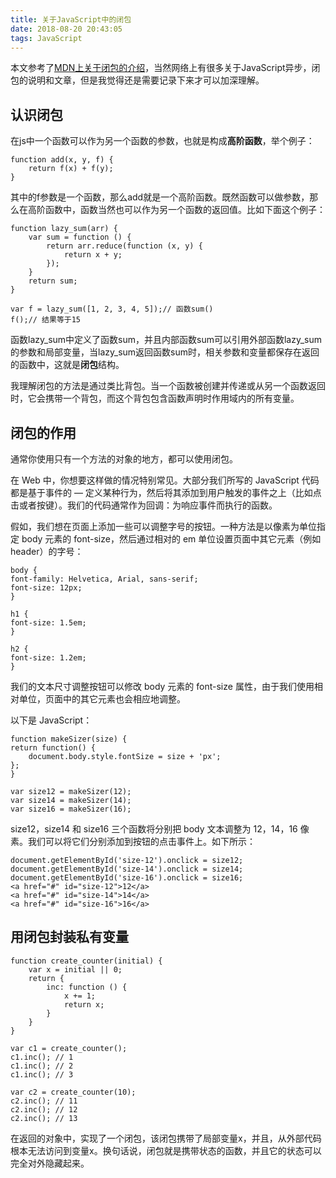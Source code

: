 ```yaml
---
title: 关于JavaScript中的闭包
date: 2018-08-20 20:43:05
tags: JavaScript
---
```


本文参考了[MDN上关于闭包的介绍][1]，当然网络上有很多关于JavaScript异步，闭包的说明和文章，但是我觉得还是需要记录下来才可以加深理解。

<!-- more -->

## 认识闭包

在js中一个函数可以作为另一个函数的参数，也就是构成**高阶函数**，举个例子：
    
    function add(x, y, f) {
        return f(x) + f(y);
    }

其中的f参数是一个函数，那么add就是一个高阶函数。既然函数可以做参数，那么在高阶函数中，函数当然也可以作为另一个函数的返回值。比如下面这个例子：

    function lazy_sum(arr) {
        var sum = function () {
            return arr.reduce(function (x, y) {
                return x + y;
            });
        }
        return sum;
    }

    var f = lazy_sum([1, 2, 3, 4, 5]);// 函数sum()
    f();// 结果等于15

函数lazy_sum中定义了函数sum，并且内部函数sum可以引用外部函数lazy_sum的参数和局部变量，当lazy_sum返回函数sum时，相关参数和变量都保存在返回的函数中，这就是**闭包**结构。

我理解闭包的方法是通过类比背包。当一个函数被创建并传递或从另一个函数返回时，它会携带一个背包，而这个背包包含函数声明时作用域内的所有变量。

## 闭包的作用

通常你使用只有一个方法的对象的地方，都可以使用闭包。

在 Web 中，你想要这样做的情况特别常见。大部分我们所写的 JavaScript 代码都是基于事件的 — 定义某种行为，然后将其添加到用户触发的事件之上（比如点击或者按键）。我们的代码通常作为回调：为响应事件而执行的函数。

假如，我们想在页面上添加一些可以调整字号的按钮。一种方法是以像素为单位指定 body 元素的 font-size，然后通过相对的 em 单位设置页面中其它元素（例如header）的字号：

    body {
    font-family: Helvetica, Arial, sans-serif;
    font-size: 12px;
    }

    h1 {
    font-size: 1.5em;
    }

    h2 {
    font-size: 1.2em;
    }

我们的文本尺寸调整按钮可以修改 body 元素的 font-size 属性，由于我们使用相对单位，页面中的其它元素也会相应地调整。

以下是 JavaScript：

    function makeSizer(size) {
    return function() {
        document.body.style.fontSize = size + 'px';
    };
    }

    var size12 = makeSizer(12);
    var size14 = makeSizer(14);
    var size16 = makeSizer(16);

size12，size14 和 size16 三个函数将分别把 body 文本调整为 12，14，16 像素。我们可以将它们分别添加到按钮的点击事件上。如下所示：

    document.getElementById('size-12').onclick = size12;
    document.getElementById('size-14').onclick = size14;
    document.getElementById('size-16').onclick = size16;
    <a href="#" id="size-12">12</a>
    <a href="#" id="size-14">14</a>
    <a href="#" id="size-16">16</a>

## 用闭包封装私有变量

    function create_counter(initial) {
        var x = initial || 0;
        return {
            inc: function () {
                x += 1;
                return x;
            }
        }
    }

    var c1 = create_counter();
    c1.inc(); // 1
    c1.inc(); // 2
    c1.inc(); // 3

    var c2 = create_counter(10);
    c2.inc(); // 11
    c2.inc(); // 12
    c2.inc(); // 13

在返回的对象中，实现了一个闭包，该闭包携带了局部变量x，并且，从外部代码根本无法访问到变量x。换句话说，闭包就是携带状态的函数，并且它的状态可以完全对外隐藏起来。

[1]: https://developer.mozilla.org/zh-CN/docs/Web/JavaScript/Closures